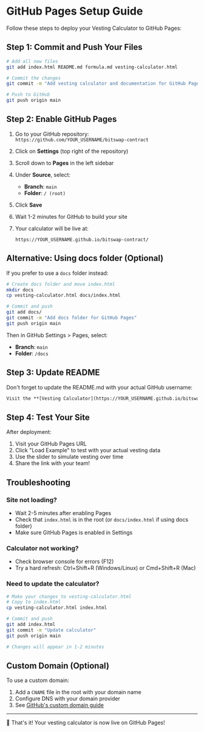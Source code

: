 # GitHub Pages Setup Guide

Follow these steps to deploy your Vesting Calculator to GitHub Pages:

## Step 1: Commit and Push Your Files

```bash
# Add all new files
git add index.html README.md formula.md vesting-calculator.html

# Commit the changes
git commit -m "Add vesting calculator and documentation for GitHub Pages"

# Push to GitHub
git push origin main
```

## Step 2: Enable GitHub Pages

1. Go to your GitHub repository: `https://github.com/YOUR_USERNAME/bitswap-contract`

2. Click on **Settings** (top right of the repository)

3. Scroll down to **Pages** in the left sidebar

4. Under **Source**, select:
   - **Branch**: `main`
   - **Folder**: `/ (root)`

5. Click **Save**

6. Wait 1-2 minutes for GitHub to build your site

7. Your calculator will be live at:
   ```
   https://YOUR_USERNAME.github.io/bitswap-contract/
   ```

## Alternative: Using docs folder (Optional)

If you prefer to use a `docs` folder instead:

```bash
# Create docs folder and move index.html
mkdir docs
cp vesting-calculator.html docs/index.html

# Commit and push
git add docs/
git commit -m "Add docs folder for GitHub Pages"
git push origin main
```

Then in GitHub Settings > Pages, select:
- **Branch**: `main`
- **Folder**: `/docs`

## Step 3: Update README

Don't forget to update the README.md with your actual GitHub username:

```markdown
Visit the **[Vesting Calculator](https://YOUR_USERNAME.github.io/bitswap-contract/)** to see the weighted average vesting system in action!
```

## Step 4: Test Your Site

After deployment:
1. Visit your GitHub Pages URL
2. Click "Load Example" to test with your actual vesting data
3. Use the slider to simulate vesting over time
4. Share the link with your team!

## Troubleshooting

### Site not loading?
- Wait 2-5 minutes after enabling Pages
- Check that `index.html` is in the root (or `docs/index.html` if using docs folder)
- Make sure GitHub Pages is enabled in Settings

### Calculator not working?
- Check browser console for errors (F12)
- Try a hard refresh: Ctrl+Shift+R (Windows/Linux) or Cmd+Shift+R (Mac)

### Need to update the calculator?
```bash
# Make your changes to vesting-calculator.html
# Copy to index.html
cp vesting-calculator.html index.html

# Commit and push
git add index.html
git commit -m "Update calculator"
git push origin main

# Changes will appear in 1-2 minutes
```

## Custom Domain (Optional)

To use a custom domain:
1. Add a `CNAME` file in the root with your domain name
2. Configure DNS with your domain provider
3. See [GitHub's custom domain guide](https://docs.github.com/en/pages/configuring-a-custom-domain-for-your-github-pages-site)

---

🎉 That's it! Your vesting calculator is now live on GitHub Pages!
